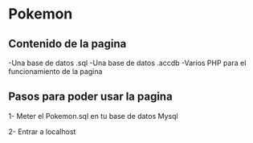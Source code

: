 # Pokemon


## Contenido de la pagina

-Una base de datos .sql
-Una base de datos .accdb
-Varios PHP para el funcionamiento de la pagina


## Pasos para poder usar la pagina

1- Meter el Pokemon.sql en tu base de datos Mysql

2- Entrar a localhost 